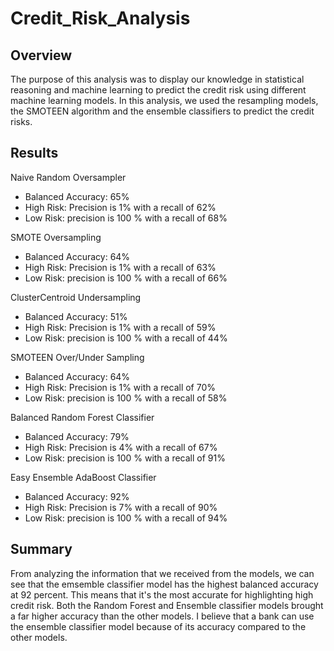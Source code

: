 # Credit_Risk_Analysis

## Overview

The purpose of this analysis was to display our knowledge in statistical reasoning and machine learning to predict the credit risk using different machine learning models. In this analysis, we used the resampling models, the SMOTEEN algorithm and the ensemble classifiers to predict the credit risks.

## Results

Naive Random Oversampler

- Balanced Accuracy: 65%
- High Risk: Precision is 1% with a recall of 62% 
- Low Risk: precision is 100 % with a recall of 68%

SMOTE Oversampling

- Balanced Accuracy: 64%
- High Risk: Precision is 1% with a recall of 63% 
- Low Risk: precision is 100 % with a recall of 66%

ClusterCentroid Undersampling

- Balanced Accuracy: 51%
- High Risk: Precision is 1% with a recall of 59% 
- Low Risk: precision is 100 % with a recall of 44%

SMOTEEN Over/Under Sampling

- Balanced Accuracy: 64%
- High Risk: Precision is 1% with a recall of 70% 
- Low Risk: precision is 100 % with a recall of 58%

Balanced Random Forest Classifier

- Balanced Accuracy: 79%
- High Risk: Precision is 4% with a recall of 67% 
- Low Risk: precision is 100 % with a recall of 91%

Easy Ensemble AdaBoost Classifier

- Balanced Accuracy: 92%
- High Risk: Precision is 7% with a recall of 90% 
- Low Risk: precision is 100 % with a recall of 94%

## Summary

From analyzing the information that we received from the models, we can see that the emsemble classifier model has the highest balanced accuracy at 92 percent. This means that it's the most accurate for highlighting high credit risk. Both the Random Forest and Ensemble classifier models brought a far higher accuracy than the other models. I believe that a bank can use the ensemble classifier model because of its accuracy compared to the other models.



